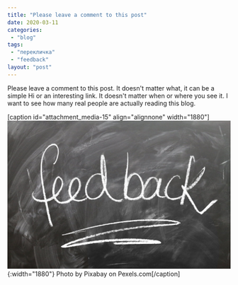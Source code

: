 ```yaml
---
title: "Please leave a comment to this post"
date: 2020-03-11
categories: 
 - "blog"
tags: 
 - "перекличка"
 - "feedback"
layout: "post"
---
```


Please leave a comment to this post. It doesn't matter what, it can be a simple Hi or an interesting link. It doesn't matter when or where you see it. I want to see how many real people are actually reading this blog.

[caption id="attachment_media-15" align="alignnone" width="1880"]![close up of text](/assets/img/2018/09/pexels-photo-247708.jpeg){:width="1880"} Photo by Pixabay on Pexels.com[/caption]
